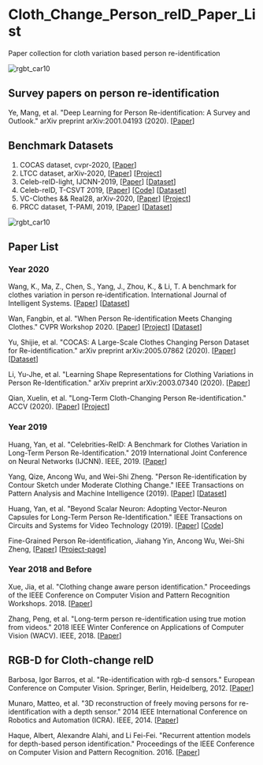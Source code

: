 # Cloth_Change_Person_reID_Paper_List
Paper collection for cloth variation based person re-identification 

![rgbt_car10](https://github.com/wangxiao5791509/Cloth_Change_Person_reID_Paper_List/blob/master/reid_clothchange.png) 


## Survey papers on person re-identification 
Ye, Mang, et al. "Deep Learning for Person Re-identification: A Survey and Outlook." arXiv preprint arXiv:2001.04193 (2020). [[Paper](https://arxiv.org/pdf/2001.04193)]

## Benchmark Datasets
1. COCAS dataset, cvpr-2020, [[Paper](https://arxiv.org/pdf/2005.07862.pdf)] 
2. LTCC dataset, arXiv-2020, [[Paper](https://arxiv.org/pdf/2005.12633)] [[Project](https://naiq.github.io/LTCC_Perosn_ReID.html)] 
3. Celeb-reID-light, IJCNN-2019, [[Paper](https://ieeexplore.ieee.org/stamp/stamp.jsp?tp=&arnumber=8851957)] [[Dataset](https://1drv.ms/u/s!Ats-N2hYCkEIgckRrtd0HGhUZPqNcw?e=ziRTjb)]
4. Celeb-reID, T-CSVT 2019, [[Paper](https://opus.lib.uts.edu.au/bitstream/10453/137156/4/Binder1.pdf)] [[Code](https://github.com/Huang-3/Celeb-reID)] [[Dataset](https://1drv.ms/u/s!Ats-N2hYCkEIgckQF5M5TCsBF0aQZQ?e=IKG16O)]
5. VC-Clothes && Real28, arXiv-2020, [[Paper](https://arxiv.org/pdf/2003.04070.pdf)] [[Project](https://wanfb.github.io/dataset.html)]
6. PRCC dataset, T-PAMI, 2019, [[Paper](https://arxiv.org/abs/2002.02295)] [[Dataset](https://drive.google.com/file/d/1yTYawRm4ap3M-j0PjLQJ--xmZHseFDLz/view?usp=sharing)]

![rgbt_car10](https://github.com/wangxiao5791509/Cloth_Change_Person_reID_Paper_List/blob/master/ccReID_datasets.png) 



## Paper List 


### Year 2020 

Wang, K., Ma, Z., Chen, S., Yang, J., Zhou, K., & Li, T. A benchmark for clothes variation in person re‐identification. International Journal of Intelligent Systems. [[Paper](https://sci-hub.st/https://onlinelibrary.wiley.com/doi/abs/10.1002/int.22276)] [[Dataset](https://github.com/nkicsl/NKUP-dataset)]

Wan, Fangbin, et al. "When Person Re-identification Meets Changing Clothes." CVPR Workshop 2020. [[Paper](https://arxiv.org/pdf/2003.04070.pdf)] [[Project](https://wanfb.github.io/dataset.html)] [[Dataset](https://drive.google.com/drive/folders/1gd3PVsbDVlrSzK60BWUf1Y2C6nGMDcRV)]  

Yu, Shijie, et al. "COCAS: A Large-Scale Clothes Changing Person Dataset for Re-identification." arXiv preprint arXiv:2005.07862 (2020). [[Paper](https://arxiv.org/pdf/2005.07862.pdf)]  [[Dataset]()] 

Li, Yu-Jhe, et al. "Learning Shape Representations for Clothing Variations in Person Re-Identification." arXiv preprint arXiv:2003.07340 (2020). [[Paper](https://arxiv.org/pdf/2003.07340)] 

Qian, Xuelin, et al. "Long-Term Cloth-Changing Person Re-identification." ACCV (2020). [[Paper](https://arxiv.org/pdf/2005.12633)]  [[Project](https://naiq.github.io/LTCC_Perosn_ReID.html)] 


 



  

### Year 2019 

Huang, Yan, et al. "Celebrities-ReID: A Benchmark for Clothes Variation in Long-Term Person Re-Identification." 2019 International Joint Conference on Neural Networks (IJCNN). IEEE, 2019. [[Paper](https://ieeexplore.ieee.org/stamp/stamp.jsp?tp=&arnumber=8851957)] 

Yang, Qize, Ancong Wu, and Wei-Shi Zheng. "Person Re-identification by Contour Sketch under Moderate Clothing Change." IEEE Transactions on Pattern Analysis and Machine Intelligence (2019). [[Paper](https://arxiv.org/abs/2002.02295)] [[Dataset](https://drive.google.com/file/d/1yTYawRm4ap3M-j0PjLQJ--xmZHseFDLz/view?usp=sharing)] 

Huang, Yan, et al. "Beyond Scalar Neuron: Adopting Vector-Neuron Capsules for Long-Term Person Re-Identification." IEEE Transactions on Circuits and Systems for Video Technology (2019). [[Paper](https://ieeexplore.ieee.org/abstract/document/8873614/)]  [[Code](https://github.com/Huang-3/Celeb-reID)] 

Fine-Grained Person Re-identification, Jiahang Yin, Ancong Wu, Wei-Shi Zheng, [[Paper](https://isee-ai.cn/~yinjiahang/FGPR_files/fgreid.pdf)] [[Project-page](https://isee-ai.cn/~yinjiahang/FGPR.html)]






### Year 2018 and Before 

Xue, Jia, et al. "Clothing change aware person identification." Proceedings of the IEEE Conference on Computer Vision and Pattern Recognition Workshops. 2018. [[Paper](https://openaccess.thecvf.com/content_cvpr_2018_workshops/papers/w41/Xue_Clothing_Change_Aware_CVPR_2018_paper.pdf)]  

Zhang, Peng, et al. "Long-term person re-identification using true motion from videos." 2018 IEEE Winter Conference on Applications of Computer Vision (WACV). IEEE, 2018. [[Paper](https://ieeexplore.ieee.org/stamp/stamp.jsp?tp=&arnumber=8354164)] 




## RGB-D for Cloth-change reID  

Barbosa, Igor Barros, et al. "Re-identification with rgb-d sensors." European Conference on Computer Vision. Springer, Berlin, Heidelberg, 2012. [[Paper](https://www.researchgate.net/profile/Igor_Barros_Barbosa/publication/235153359_Re-identification_with_RGB-D_Sensors/links/5509b0210cf20ed529e192ed.pdf)] 

Munaro, Matteo, et al. "3D reconstruction of freely moving persons for re-identification with a depth sensor." 2014 IEEE International Conference on Robotics and Automation (ICRA). IEEE, 2014. [[Paper](http://robotics.dei.unipd.it/images/Papers/Conferences/MunaroICRA14b.pdf)] 

Haque, Albert, Alexandre Alahi, and Li Fei-Fei. "Recurrent attention models for depth-based person identification." Proceedings of the IEEE Conference on Computer Vision and Pattern Recognition. 2016. [[Paper](https://www.cv-foundation.org/openaccess/content_cvpr_2016/papers/Haque_Recurrent_Attention_Models_CVPR_2016_paper.pdf)] 
 




